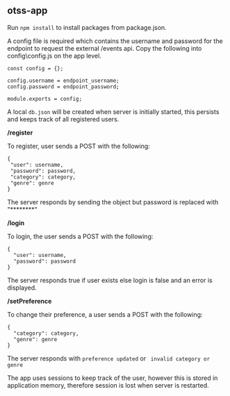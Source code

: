 ## otss-app

Run ``` npm install ``` to install packages from package.json.

A config file is required which contains the username and password for the endpoint to request the external /events api. Copy the following into config\config.js on the app level.
```
const config = {};

config.username = endpoint_username;
config.password = endpoint_password;

module.exports = config;
```
A local ``` db.json ``` will be created when server is initially started, this persists and keeps track of all registered users. 

__/register__

To register, user sends a POST with the following:

```
{
 "user": username,
 "password": password,
 "category": category,
 "genre": genre
}

```
The server responds by sending the object but password is replaced with "\********" 

__/login__

To login, the user sends a POST with the following: 

```
{
  "user": username, 
  "password": password
}
```
The server responds true if user exists else login is false and an error is displayed.

__/setPreference__

To change their preference, a user sends a POST with the following:
```
{
  "category": category,
  "genre": genre
}

```
The server responds with ``` preference updated ``` or ``` invalid category or genre```

The app uses sessions to keep track of the user, however this is stored in application memory, therefore session is lost when server is restarted. 
